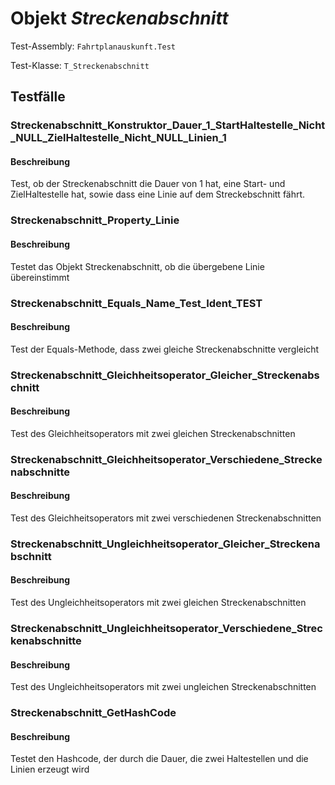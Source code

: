 # Objekt *Streckenabschnitt*

Test-Assembly: `Fahrtplanauskunft.Test`

Test-Klasse: `T_Streckenabschnitt`

## Testfälle

### Streckenabschnitt_Konstruktor_Dauer_1_StartHaltestelle_Nicht_NULL_ZielHaltestelle_Nicht_NULL_Linien_1

#### Beschreibung

Test, ob der Streckenabschnitt die Dauer von 1 hat, eine Start- und ZielHaltestelle hat, sowie dass eine Linie auf dem Streckebschnitt fährt.

### Streckenabschnitt_Property_Linie

#### Beschreibung

Testet das Objekt Streckenabschnitt, ob die übergebene Linie übereinstimmt

### Streckenabschnitt_Equals_Name_Test_Ident_TEST

#### Beschreibung

Test der Equals-Methode, dass zwei gleiche Streckenabschnitte vergleicht

### Streckenabschnitt_Gleichheitsoperator_Gleicher_Streckenabschnitt

#### Beschreibung

Test des Gleichheitsoperators mit zwei gleichen Streckenabschnitten

### Streckenabschnitt_Gleichheitsoperator_Verschiedene_Streckenabschnitte

#### Beschreibung

Test des Gleichheitsoperators mit zwei verschiedenen Streckenabschnitten

### Streckenabschnitt_Ungleichheitsoperator_Gleicher_Streckenabschnitt

#### Beschreibung

Test des Ungleichheitsoperators mit zwei gleichen Streckenabschnitten

### Streckenabschnitt_Ungleichheitsoperator_Verschiedene_Streckenabschnitte

#### Beschreibung

Test des Ungleichheitsoperators mit zwei ungleichen Streckenabschnitten

### Streckenabschnitt_GetHashCode

#### Beschreibung

Testet den Hashcode, der durch die Dauer, die zwei Haltestellen und die Linien erzeugt wird